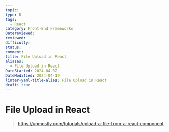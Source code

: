 ```yaml
---
topic: 
type: D
tags:
  - React
category: Front-End Frameworks
Datereviewed: 
reviewed: 
difficulty: 
status: 
comment: 
title: File Upload in React
aliases:
  - File Upload in React
DateStarted: 2024-04-02
DateModified: 2024-04-19
linter-yaml-title-alias: File Upload in React
draft: true
---
```

# File Upload in React
> https://upmostly.com/tutorials/upload-a-file-from-a-react-component
